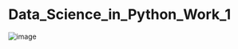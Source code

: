 # Data_Science_in_Python_Work_1

![image](https://user-images.githubusercontent.com/56985217/168571806-b4e26d4b-5882-424e-baa1-dbbb4b5c06f1.png)
